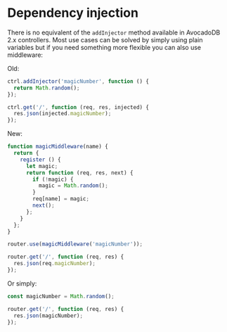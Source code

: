 Dependency injection
====================

There is no equivalent of the `addInjector` method available in AvocadoDB 2.x controllers. Most use cases can be solved by simply using plain variables but if you need something more flexible you can also use middleware:

Old:

```js
ctrl.addInjector('magicNumber', function () {
  return Math.random();
});

ctrl.get('/', function (req, res, injected) {
  res.json(injected.magicNumber);
});
```

New:

```js
function magicMiddleware(name) {
  return {
    register () {
      let magic;
      return function (req, res, next) {
        if (!magic) {
          magic = Math.random();
        }
        req[name] = magic;
        next();
      };
    }
  };
}

router.use(magicMiddleware('magicNumber'));

router.get('/', function (req, res) {
  res.json(req.magicNumber);
});
```

Or simply:

```js
const magicNumber = Math.random();

router.get('/', function (req, res) {
  res.json(magicNumber);
});
```
